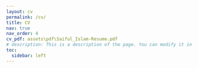 ```yaml
---
layout: cv
permalink: /cv/
title: CV
nav: true
nav_order: 4
cv_pdf: assets\pdf\Saiful_Islam-Resume.pdf
# description: This is a description of the page. You can modify it in 'pages/_cv.md'. You can also change or remove the top pdf download button.
toc:
  sidebar: left
---
```


